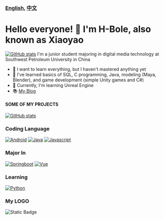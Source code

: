 ### [English](README.md), [中文](README_zh.md)
# Hello everyone! 👋 I'm H-Bole, also known as Xiaoyao
[![GitHub stats](https://github-readme-stats-k8iy7fqrj-H-Bole.vercel.app/api?username=H-Bole&show_icons=true&bg_color=30,e96443,904e95&title_color=fff&text_color=fff)](https://github.com/H-Bole)
I'm a junior student majoring in digital media technology at Southwest Petroleum University in China
- 🔭 I want to learn everything, but I haven't mastered anything yet
- 🌱 I've learned basics of SQL, C programming, Java, modeling (Maya, Blender), and game development (simple Unity games and C#)
- 🤔 Currently, I'm learning Unreal Engine
- 📚 [My Blog](http://fun.xiaoyaostation.xyz "Xiaoyao's Blog")
#### SOME OF MY PROJECTS

[![GitHub stats](https://github-readme-stats-k8iy7fqrj-H-Bole.vercel.app/api/pin/?username=H-Bole&show_icons=true&repo=uestc_login&bg_color=30,e96443,904e95&title_color=fff&text_color=fff)](https://github.com/H-Bole/andriod-studio_work)
### Coding Language

[![Android](https://img.shields.io/badge/-Android-3DDC84?style=flat&logo=Android&logoColor=white)](#)
[![Java](https://img.shields.io/badge/-Java-007396?style=flat&logo=java&logoColor=white)](#)
[![Javascript](https://img.shields.io/badge/-Javascript-ffcc66?style=flat&logo=javascript&logoColor=white)](#)

### Major In

[![Springboot](https://img.shields.io/badge/-Springboot-00cc00?style=flat&logo=springboot&logoColor=white)](#)
[![Vue](https://img.shields.io/badge/-VueJs-003300?style=flat&logo=vue.js&logoColor=white)](#)

### Learning
[![Python](https://img.shields.io/badge/-Python-777BB4?style=flat&logo=python&logoColor=white)](#)


### My LOGO

![Static Badge](https://img.shields.io/badge/%E9%80%8D%E9%81%A5-Happy-rgb(201%2C%2091%2C%200))
